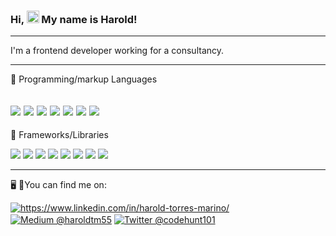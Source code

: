 <!--
**CodeHunt101/codehunt101** is a ✨ _special_ ✨ repository because its `README.md` (this file) appears on your GitHub profile.

Here are some ideas to get you started:

- 🔭 I’m currently working on ...
- 🌱 I’m currently learning ...
- 👯 I’m looking to collaborate on ...
- 🤔 I’m looking for help with ...
- 💬 Ask me about ...
- 📫 How to reach me: ...
- 😄 Pronouns: ...
- ⚡ Fun fact: ...
-->

### Hi, <img src="https://raw.githubusercontent.com/MartinHeinz/MartinHeinz/master/wave.gif" width="20px" height="20px"> My name is Harold!

---

I'm a frontend developer working for a consultancy.

---

🧰 Programming/markup Languages

![](https://img.shields.io/badge/HTML5-E34F26?style=for-the-badge&logo=html5&logoColor=white)
![](https://img.shields.io/badge/CSS3-1572B6?style=for-the-badge&logo=css3&logoColor=white)
![](https://img.shields.io/badge/JavaScript-F7DF1E?style=for-the-badge&logo=javascript&logoColor=black)
![](https://img.shields.io/badge/TypeScript-007ACC?style=for-the-badge&logo=typescript&logoColor=white)
![](https://img.shields.io/badge/SASS-hotpink.svg?style=for-the-badge&logo=SASS&logoColor=white)
![](https://img.shields.io/badge/kotlin-%237F52FF.svg?style=for-the-badge&logo=kotlin&logoColor=white)
![](https://img.shields.io/badge/python-3670A0?style=for-the-badge&logo=python&logoColor=ffdd54)
---

🧰 Frameworks/Libraries

![](https://img.shields.io/badge/react-%2320232a.svg?style=for-the-badge&logo=react&logoColor=%2361DAFB)
![](https://img.shields.io/badge/Next-black?style=for-the-badge&logo=next.js&logoColor=white)
![](https://img.shields.io/badge/bootstrap-%23563D7C.svg?style=for-the-badge&logo=bootstrap&logoColor=white)
![](https://img.shields.io/badge/tailwindcss-%2338B2AC.svg?style=for-the-badge&logo=tailwind-css&logoColor=white)
![](https://img.shields.io/badge/daisyui-5A0EF8?style=for-the-badge&logo=daisyui&logoColor=white)
![](https://img.shields.io/badge/node.js-6DA55F?style=for-the-badge&logo=node.js&logoColor=white)
![](https://img.shields.io/badge/express.js-%23404d59.svg?style=for-the-badge&logo=express&logoColor=%2361DAFB)
![](https://img.shields.io/badge/nestjs-%23E0234E.svg?style=for-the-badge&logo=nestjs&logoColor=white)

---

🖥 📱You can find me on:

<a href="https://www.linkedin.com/in/harold-torres-marino/" rel="nofollow"><img alt="https://www.linkedin.com/in/harold-torres-marino/" align="center" src="https://img.shields.io/badge/linkedin-%230077B5.svg?style=for-the-badge&logo=linkedin&logoColor=white"></a> 
<a href="https://haroldtm55.medium.com/" rel="nofollow"><img alt="Medium @haroldtm55" align="center" src="https://img.shields.io/badge/Medium-12100E?style=for-the-badge&logo=medium&logoColor=white"></a>
<a href="https://twitter.com/CodeHunt101" rel="nofollow"><img alt="Twitter @codehunt101" align="center" src="https://img.shields.io/badge/twitter-%231DA1F2.svg?style=for-the-badge&logo=Twitter&logoColor=white"></a> 
